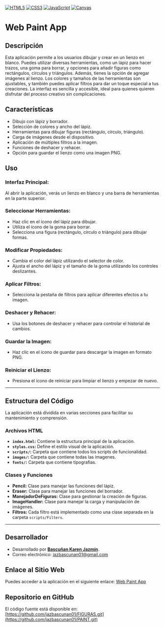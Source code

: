 [![HTML5](https://img.shields.io/badge/HTML5-E34F26?style=flat&logo=html5&logoColor=white)](https://developer.mozilla.org/en-US/docs/Web/Guide/HTML/HTML5)
[![CSS3](https://img.shields.io/badge/CSS3-1572B6?style=flat&logo=css3&logoColor=white)](https://developer.mozilla.org/en-US/docs/Web/CSS)
[![JavaScript](https://img.shields.io/badge/JavaScript-F7DF1E?style=flat&logo=javascript&logoColor=black)](https://developer.mozilla.org/en-US/docs/Web/JavaScript)
[![Canvas](https://img.shields.io/badge/Canvas-2D7D32?style=flat&logo=canvas&logoColor=white)](https://developer.mozilla.org/en-US/docs/Web/API/Canvas_API)
# Web Paint App

## Descripción

Esta aplicación permite a los usuarios dibujar y crear en un lienzo en blanco. Puedes utilizar diversas herramientas, como un lápiz para hacer trazos, una goma para borrar, y opciones para añadir figuras como rectángulos, círculos y triángulos. Además, tienes la opción de agregar imágenes al lienzo. Los colores y tamaños de las herramientas son ajustables, y también puedes aplicar filtros para dar un toque especial a tus creaciones. La interfaz es sencilla y accesible, ideal para quienes quieren disfrutar del proceso creativo sin complicaciones.

## Características

- Dibujo con lápiz y borrador.
- Selección de colores y ancho del lápiz.
- Herramientas para dibujar figuras (rectángulo, círculo, triángulo).
- Carga de imágenes desde el dispositivo.
- Aplicación de múltiples filtros a la imagen.
- Funciones de deshacer y rehacer.
- Opción para guardar el lienzo como una imagen PNG.

## Uso

### Interfaz Principal:
Al abrir la aplicación, verás un lienzo en blanco y una barra de herramientas en la parte superior.

### Seleccionar Herramientas:
- Haz clic en el ícono del lápiz para dibujar.
- Utiliza el ícono de la goma para borrar.
- Selecciona una figura (rectángulo, círculo o triángulo) para dibujar formas.

### Modificar Propiedades:
- Cambia el color del lápiz utilizando el selector de color.
- Ajusta el ancho del lápiz y el tamaño de la goma utilizando los controles deslizantes.

### Aplicar Filtros:
- Selecciona la pestaña de filtros para aplicar diferentes efectos a tu imagen.

### Deshacer y Rehacer:
- Usa los botones de deshacer y rehacer para controlar el historial de cambios.

### Guardar la Imagen:
- Haz clic en el ícono de guardar para descargar la imagen en formato PNG.

### Reiniciar el Lienzo:
- Presiona el ícono de reiniciar para limpiar el lienzo y empezar de nuevo.

---

## Estructura del Código

La aplicación está dividida en varias secciones para facilitar su mantenimiento y comprensión.

### Archivos HTML
- **`index.html`:** Contiene la estructura principal de la aplicación.
- **`styles.css`:** Define el estilo visual de la aplicación.
- **`scripts/`:** Carpeta que contiene todos los scripts de funcionalidad.
- **`images/`:** Carpeta que contiene todas las imagenes.
- **`fonts/`:** Carpeta que contiene tipografias.

### Clases y Funciones
- **Pencil:** Clase para manejar las funciones del lápiz.
- **Eraser:** Clase para manejar las funciones del borrador.
- **ManejadorDeFiguras:** Clase para gestionar la creación de figuras.
- **ImageHandler:** Clase para manejar la carga y manipulación de imágenes.
- **Filtros:** Cada filtro está implementado como una clase separada en la carpeta `scripts/Filters`.

---
## Desarrollador

- Desarrollado por [**Bascuñan Karen Jazmín**](https://jazbascunan01.github.io/).
- Correo electrónico: jazbascunan01@gmail.com

## Enlace al Sitio Web

Puedes acceder a la aplicación en el siguiente enlace: [Web Paint App](https://jazbascunan01.github.io/PAINT/)

## Repositorio en GitHub

El código fuente está disponible en: [https://github.com/jazbascunan01/FIGURAS.git](https://github.com/jazbascunan01/PAINT.git)
